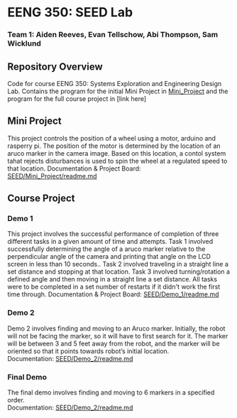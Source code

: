 # EENG 350: SEED Lab
### Team 1: Aiden Reeves, Evan Tellschow, Abi Thompson, Sam Wicklund
## Repository Overview
Code for course EENG 350: Systems Exploration and Engineering Design Lab. Contains the program for the initial Mini Project in [Mini_Project](https://github.com/abimartho/SEED/tree/main/Mini_Project) and the program for the full course project in [link here]
## Mini Project
This project controls the position of a wheel using a motor, arduino and rasperry pi. The position of the motor is determined by the location of an aruco marker in the camera image. Based on this location, a contol system tahat rejects disturbances is used to spin the wheel at a regulated speed to that location.
Documentation & Project Board: [SEED/Mini_Project/readme.md](https://github.com/abimartho/SEED/blob/main/Mini_Project/readme.md)
## Course Project
### Demo 1
This project involves the successful performance of completion of three different tasks in a given amount of time and attempts. Task 1 involved successfully determining the angle of a aruco marker relative to the perpendicular angle of the camera and printing that angle on the LCD screen in less than 10 seconds.. Task 2 involved traveling in a straight line a set distance and stopping at that location. Task 3 involved turning/rotation a defined angle and then moving in a straight line a set distance. All tasks were to be completed in a set number of restarts if it didn't work the first time through. Documentation & Project Board: [SEED/Demo_1/readme.md](https://github.com/abimartho/SEED/blob/main/Demo_1/readme.md)
### Demo 2
Demo 2 involves finding and moving to an Aruco marker. Initially, the robot will not be facing the marker, so it will have to first search for it. The marker will  be between 3 and 5 feet away from the robot, and the marker will be oriented so that it points towards robot’s initial location.  
Documentation: [SEED/Demo_2/readme.md](https://github.com/abimartho/SEED/blob/main/Demo_2/README.md)
### Final Demo
The final demo involves finding and moving to 6 markers in a specified order.  
Documentation: [SEED/Demo_2/readme.md](https://github.com/abimartho/SEED/blob/main/Final_Project/README.md)
